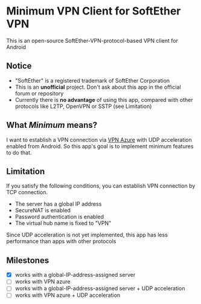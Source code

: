 # Minimum VPN Client for SoftEther VPN
This is an open-source SoftEther-VPN-protocol-based VPN client for Android

## Notice
* "SoftEther" is a registered trademark of SoftEther Corporation
* This is an **unofficial** project. Don't ask about this app in the official forum or repository
* Currently there is **no advantage** of using this app, compared with other protocols like L2TP, OpenVPN or SSTP (see Limitation)

## What *Minimum* means?
I want to establish a VPN connection via [VPN Azure](http://www.vpnazure.net/en/)
with UDP acceleration enabled from Android. So this app's goal is to implement minimum features to do that.

## Limitation
If you satisfy the following conditions, you can establish VPN connection by TCP connection.
* The server has a global IP address
* SecureNAT is enabled
* Password authentication is enabled
* The virtual hub name is fixed to "VPN"

Since UDP acceleration is not yet implemented, this app has less performance than apps with other protocols

## Milestones
- [x] works with a global-IP-address-assigned server
- [ ] works with VPN azure
- [ ] works with a global-IP-address-assigned server + UDP acceleration
- [ ] works with VPN azure + UDP acceleration
